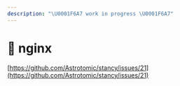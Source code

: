 ```yaml
---
description: "\U0001F6A7 work in progress \U0001F6A7"
---
```


# 🚧 nginx

[https://github.com/Astrotomic/stancy/issues/21](https://github.com/Astrotomic/stancy/issues/21)

